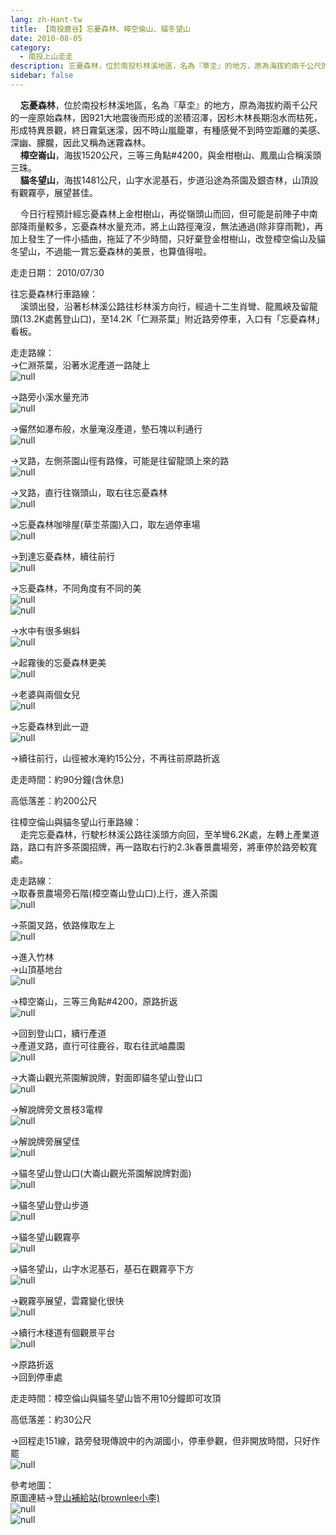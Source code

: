 ```yaml
---
lang: zh-Hant-tw
title: 【南投鹿谷】忘憂森林、樟空倫山、貓冬望山
date: 2010-08-05
category: 
  - 南投上山走走
description: 忘憂森林，位於南投杉林溪地區，名為『草坔』的地方，原為海拔約兩千公尺的一座原始森林，因921大地震後而形成的淤積沼澤，因杉木林長期泡水而枯死，形成特異景觀，終日霧氣迷濛，因不時山嵐籠罩，有種感覺不到時空距離的美感、深幽、朦朧，因此又稱為迷霧森林。 樟空崙山，海拔1520公尺，三等三角點#4200，與金柑樹山、鳳凰山合稱溪頭三珠。 貓冬望山，海拔1481公尺，山字水泥基石，步道沿途為茶園及銀杏林，山頂設有觀霧亭，展望甚佳。
sidebar: false
---
```


    **忘憂森林**，位於南投杉林溪地區，名為『草坔』的地方，原為海拔約兩千公尺的一座原始森林，因921大地震後而形成的淤積沼澤，因杉木林長期泡水而枯死，形成特異景觀，終日霧氣迷濛，因不時山嵐籠罩，有種感覺不到時空距離的美感、深幽、朦朧，因此又稱為迷霧森林。  
    **樟空崙山**，海拔1520公尺，三等三角點#4200，與金柑樹山、鳳凰山合稱溪頭三珠。  
    **貓冬望山**，海拔1481公尺，山字水泥基石，步道沿途為茶園及銀杏林，山頂設有觀霧亭，展望甚佳。

    今日行程預計經忘憂森林上金柑樹山，再從嶺頭山而回，但可能是前陣子中南部降雨量較多，忘憂森林水量充沛，將上山路徑淹沒，無法通過(除非穿雨靴)，再加上發生了一件小插曲，拖延了不少時間，只好棄登金柑樹山，改登樟空倫山及貓冬望山，不過能一賞忘憂森林的美景，也算值得啦。

走走日期： 2010/07/30

往忘憂森林行車路線：  
    溪頭出發，沿著杉林溪公路往杉林溪方向行，經過十二生肖彎、龍鳳峽及留龍頭(13.2K處舊登山口)，至14.2K「仁淵茶葉」附近路旁停車，入口有「忘憂森林」看板。

走走路線：  
→仁淵茶葉，沿著水泥產道一路陡上  
![null](image/160766406_l.jpg)

→路旁小溪水量充沛  
![null](image/160766409_l.jpg)

→儼然如瀑布般，水量淹沒產道，墊石塊以利通行  
![null](image/160766413_l.jpg)

→叉路，左側茶園山徑有路條，可能是往留龍頭上來的路  
![null](image/160766450_l.jpg)

→叉路，直行往嶺頭山，取右往忘憂森林  
![null](image/160766417_l.jpg)

→忘憂森林咖啡屋(草坔茶園)入口，取左過停車場  
![null](image/160766421_l.jpg)

→到達忘憂森林，續往前行  
![null](image/160766424_l.jpg)

→忘憂森林，不同角度有不同的美  
![null](image/160766426_l.jpg)  
![null](image/160766430_l.jpg)

→水中有很多蝌蚪  
![null](image/160766433_l.jpg)

→起霧後的忘憂森林更美  
![null](image/160766439_l.jpg)

→老婆與兩個女兒  
![null](image/160766444_l.jpg)

→忘憂森林到此一遊  
![null](image/160766446_l.jpg)  

→續往前行，山徑被水淹約15公分，不再往前原路折返

走走時間：約90分鐘(含休息)

高低落差：約200公尺

往樟空倫山與貓冬望山行車路線：  
    走完忘憂森林，行駛杉林溪公路往溪頭方向回，至羊彎6.2K處，左轉上產業道路，路口有許多茶園招牌，再一路取右行約2.3k春景農場旁，將車停於路旁較寬處。

走走路線：  
→取春景農場旁石階(樟空崙山登山口)上行，進入茶園  
![null](image/160766453_l.jpg)

→茶園叉路，依路條取左上  
![null](image/160766457_l.jpg)

→進入竹林  
→山頂基地台  
![null](image/160766463_l.jpg)

→樟空崙山，三等三角點#4200，原路折返  
![null](image/160766469_l.jpg)

→回到登山口，續行產道  
→產道叉路，直行可往鹿谷，取右往武岫農園  
![null](image/160766471_l.jpg)

→大崙山觀光茶園解說牌，對面即貓冬望山登山口  
![null](image/160766473_l.jpg)

→解說牌旁文景枝3電桿  
![null](image/160766483_l.jpg)

→解說牌旁展望佳  
![null](image/160766485_l.jpg)

→貓冬望山登山口(大崙山觀光茶園解說牌對面)  
![null](image/160766474_l.jpg)

→貓冬望山登山步道  
![null](image/160766476_l.jpg)

→貓冬望山觀霧亭  
![null](image/160766477_l.jpg)

→貓冬望山，山字水泥基石，基石在觀霧亭下方  
![null](image/160766479_l.jpg)

→觀霧亭展望，雲霧變化很快  
![null](image/160766481_l.jpg)

→續行木棧道有個觀景平台  
![null](image/160766482_l.jpg)

→原路折返  
→回到停車處

走走時間：樟空倫山與貓冬望山皆不用10分鐘即可攻頂

高低落差：約30公尺

→回程走151線，路旁發現傳說中的內湖國小，停車參觀，但非開放時間，只好作罷  
![null](image/160766487_l.jpg)

參考地圖：  
原圖連結→[登山補給站(brownlee小李)](http://www.keepon.com.tw/ActiveSite/Article/One.asp?ArticleID=26234)  
![null](image/160766504_l.jpg)  
![null](image/160766503_l.jpg)